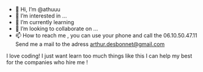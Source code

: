 - 👋 Hi, I’m @athuuu
- 👀 I’m interested in ...
- 🌱 I’m currently learning 
- 💞️ I’m looking to collaborate on ...
- 📫 How to reach me , you can use your phone and call the 06.10.50.47.11
                       Send me a mail to the adress arthur.desbonnet@gmail.com

I love coding! I just want learn too much things like this I can help my best for the companies who hire me !
